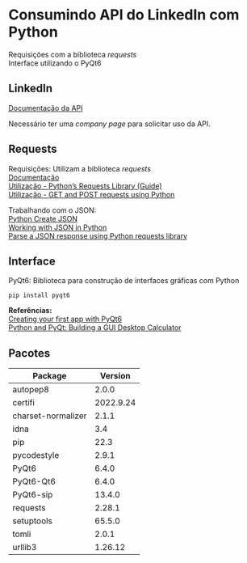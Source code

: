 # Consumindo API do LinkedIn com Python

Requisições com a biblioteca _requests_  
Interface utilizando o PyQt6

## LinkedIn

[Documentação da API](https://learn.microsoft.com/pt-br/linkedin/consumer/integrations/self-serve/sign-in-with-linkedin)

Necessário ter uma _company page_ para solicitar uso da API.

## Requests

Requisições: Utilizam a biblioteca _requests_  
[Documentação](https://pypi.org/project/requests/)  
[Utilização - Python’s Requests Library (Guide)](https://realpython.com/python-requests/#the-response)  
[Utilização - GET and POST requests using Python](https://www.geeksforgeeks.org/get-post-requests-using-python/)

Trabalhando com o JSON:  
[Python Create JSON](https://pythonexamples.org/python-create-json/)  
[Working with JSON in Python](https://datagy.io/python-requests-json/)  
[Parse a JSON response using Python requests library](https://pynative.com/parse-json-response-using-python-requests-library/)

## Interface

PyQt6: Biblioteca para construção de interfaces gráficas com Python

`pip install pyqt6`

**Referências:**  
[Creating your first app with PyQt6](https://www.pythonguis.com/tutorials/pyqt6-creating-your-first-window/)  
[Python and PyQt: Building a GUI Desktop Calculator](https://realpython.com/python-pyqt-gui-calculator/)

## Pacotes

| Package            | Version   |
| ------------------ | --------- |
| autopep8           | 2.0.0     |
| certifi            | 2022.9.24 |
| charset-normalizer | 2.1.1     |
| idna               | 3.4       |
| pip                | 22.3      |
| pycodestyle        | 2.9.1     |
| PyQt6              | 6.4.0     |
| PyQt6-Qt6          | 6.4.0     |
| PyQt6-sip          | 13.4.0    |
| requests           | 2.28.1    |
| setuptools         | 65.5.0    |
| tomli              | 2.0.1     |
| urllib3            | 1.26.12   |
